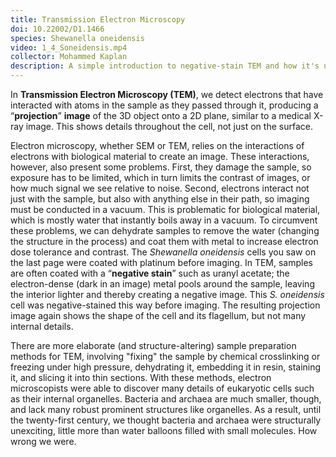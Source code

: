 ```yaml
---
title: Transmission Electron Microscopy
doi: 10.22002/D1.1466
species: Shewanella oneidensis
video: 1_4_Soneidensis.mp4
collector: Mohammed Kaplan
description: A simple introduction to negative-stain TEM and how it's used to see projection images through archaea and bacteria like Shewanella oneidensis
---
```


In **Transmission Electron Microscopy (TEM)**, we detect electrons that have interacted with atoms in the sample as they passed through it, producing a “**projection**” **image** of the 3D object onto a 2D plane, similar to a medical X-ray image. This shows details throughout the cell, not just on the surface.

Electron microscopy, whether SEM or TEM, relies on the interactions of electrons with biological material to create an image. These interactions, however, also present some problems. First, they damage the sample, so exposure has to be limited, which in turn limits the contrast of images, or how much signal we see relative to noise. Second, electrons interact not just with the sample, but also with anything else in their path, so imaging must be conducted in a vacuum. This is problematic for biological material, which is mostly water that instantly boils away in a vacuum. To circumvent these problems, we can dehydrate samples to remove the water (changing the structure in the process) and coat them with metal to increase electron dose tolerance and contrast. The *Shewanella oneidensis* cells you saw on the last page were coated with platinum before imaging. In TEM, samples are often coated with a “**negative stain**” such as uranyl acetate; the electron-dense (dark in an image) metal pools around the sample, leaving the interior lighter and thereby creating a negative image. This *S. oneidensis* cell was negative-stained this way before imaging. The resulting projection image again shows the shape of the cell and its flagellum, but not many internal details.

There are more elaborate (and structure-altering) sample preparation methods for TEM, involving "fixing" the sample by chemical crosslinking or freezing under high pressure, dehydrating it, embedding it in resin, staining it, and slicing it into thin sections. With these methods, electron microscopists were able to discover many details of eukaryotic cells such as their internal organelles. Bacteria and archaea are much smaller, though, and lack many robust prominent structures like organelles. As a result, until the twenty-first century, we thought bacteria and archaea were structurally unexciting, little more than water balloons filled with small molecules. How wrong we were.

